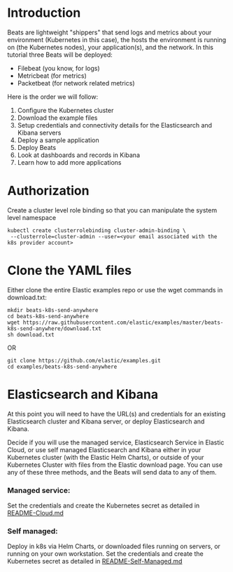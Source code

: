 # Introduction

Beats are lightweight "shippers" that send logs and metrics about your environment (Kubernetes in this case), the hosts the environment is running on (the Kubernetes nodes), your application(s), and the network.  In this tutorial three Beats will be deployed:
* Filebeat (you know, for logs)
* Metricbeat (for metrics)
* Packetbeat (for network related metrics)

Here is the order we will follow:

1. Configure the Kubernetes cluster
1. Download the example files
1. Setup credentials and connectivity details for the Elasticsearch and Kibana servers
1. Deploy a sample application
1. Deploy Beats
1. Look at dashboards and records in Kibana
1. Learn how to add more applications

# Authorization
Create a cluster level role binding so that you can manipulate the system level namespace

```
kubectl create clusterrolebinding cluster-admin-binding \
 --clusterrole=cluster-admin --user=<your email associated with the k8s provider account>
```

# Clone the YAML files
Either clone the entire Elastic examples repo or use the wget commands in download.txt:

```
mkdir beats-k8s-send-anywhere
cd beats-k8s-send-anywhere
wget https://raw.githubusercontent.com/elastic/examples/master/beats-k8s-send-anywhere/download.txt
sh download.txt
```

OR

```
git clone https://github.com/elastic/examples.git
cd examples/beats-k8s-send-anywhere
```

# Elasticsearch and Kibana

At this point you will need to have the URL(s) and credentials for an existing Elasticsearch cluster and Kibana server, or deploy Elasticsearch and Kibana.

Decide if you will use the managed service, Elasticsearch Service in Elastic Cloud, or use self managed Elasticsearch and Kibana either in your Kubernetes cluster (with the Elastic Helm Charts), or outside of your Kubernetes Cluster with files from the Elastic download page.  You can use any of these three methods, and the Beats will send data to any of them.

### Managed service: 
Set the credentials and create the Kubernetes secret as detailed in [README-Cloud.md](README-Cloud.md)

### Self managed: 
Deploy in k8s via Helm Charts, or downloaded files running on servers, or running on your own workstation.  Set the credentials and create the Kubernetes secret as detailed in [README-Self-Managed.md](README-Self-Managed.md)

